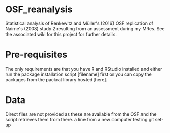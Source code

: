 # OSF_reanalysis
Statistical analysis of Renkewitz and Müller's (2016) OSF replication of Nairne's (2008) study 2 resulting from an assessment during my MRes. See the associated wiki for this project for further details.

# Pre-requisites
The only requirements are that you have R and RStudio installed and either run the package installation script [filename] first or you can copy the packages from the packrat library hosted [here]. 

# Data
Direct files are not provided as these are available from the OSF and the script retrieves them from there. 
a line from a new computer testing git set-up
